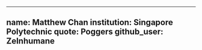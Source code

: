 
---
name: Matthew Chan
institution: Singapore Polytechnic 
quote: Poggers
github_user: ZeInhumane
---
